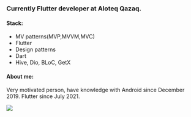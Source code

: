 ### Currently Flutter developer at Aloteq Qazaq.
<h4>Stack:</h4>
<ul>
<li>MV patterns(MVP,MVVM,MVC)</li>
<li>Flutter</li>
<li>Design patterns</li>
<li>Dart</li>
<li>Hive, Dio, BLoC, GetX</li>
</ul>
<h4>About me:</h4>
<p>Very motivated person, have knowledge with Android since December 2019. Flutter since July 2021.</p>


<img src="https://wakatime.com/badge/user/43ed2565-61bc-4eb1-8927-94d063e72ae6.svg" />
